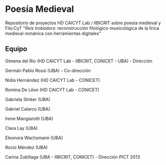 # Poesía Medieval

Repositorio de proyectos HD CAICYT Lab / IIBICRIT sobre poesía medieval y Filo:CyT "_Reis trobadors_: reconstrucción filológico-musicológica de la lírica medieval románica con herramientas digitales"

## Equipo


  Gimena del Rio (HD CAICYT Lab - IIBICRIT, CONICET - UBA) - Dirección
	
  Germán Pablo Rossi (UBA) - Co-dirección
	
  Nidia Hernández (HD CAICYT Lab - CONICET)
	
  Romina De Léon (HD CAICYT Lab - CONICET)
	
  Gabriela Striker (UBA)
	
  Gabriel Calarco (UBA)
	
  Irene Mangiarotti (UBA)
	
  Clara Lay (UBA)
	
  Eleonora Wachsmann (UBA)
	
  Rocío Méndez (UBA)
	
  Carina Zubillaga (UBA - IIBICRIT, CONICET) - Dirección PICT 2013
